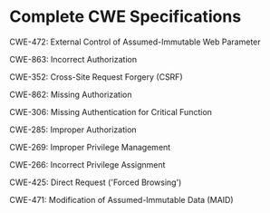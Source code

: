

# Complete CWE Specifications

CWE-472: External Control of Assumed-Immutable Web Parameter

CWE-863: Incorrect Authorization

CWE-352: Cross-Site Request Forgery (CSRF)

CWE-862: Missing Authorization

CWE-306: Missing Authentication for Critical Function

CWE-285: Improper Authorization

CWE-269: Improper Privilege Management

CWE-266: Incorrect Privilege Assignment

CWE-425: Direct Request ('Forced Browsing')

CWE-471: Modification of Assumed-Immutable Data (MAID)